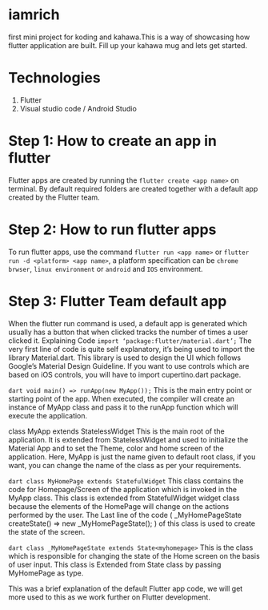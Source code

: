 # iamrich

first mini project for koding and kahawa.This is a way of showcasing how flutter application are built. Fill up your kahawa mug and lets get started.

# Technologies 

1. Flutter
2. Visual studio code / Android Studio

# Step 1: How to create an app in flutter 
Flutter apps are created by running the ``` flutter create <app name> ``` on terminal. By default required folders are created together with a default app created by the Flutter team. 

# Step 2: How to run flutter apps 
To run flutter apps, use the command ```flutter run <app name>``` or ```flutter run -d <platform> <app name>```, a platform specification can be ```chrome brwser```, ```linux environment``` or ```android``` and ``IOS`` environment.
# Step 3: Flutter Team default app 
When the flutter run command is used, a default app is generated which usually has a button that when clicked tracks the number of times a user clicked it. 
Explaining Code
```import ‘package:flutter/material.dart’;```
The very first line of code is quite self explanatory, it’s being used to import the library Material.dart. This library is used to design the UI which follows Google’s Material Design Guideline. If you want to use controls which are based on iOS controls, you will have to import cupertino.dart package.

```dart void main() => runApp(new MyApp());```
This is the main entry point or starting point of the app. When executed, the compiler will create an instance of MyApp class and pass it to the runApp function which will execute the application.

class MyApp extends StatelessWidget
This is the main root of the application. It is extended from StatelessWidget and used to initialize the Material App and to set the Theme, color and home screen of the application. Here, MyApp is just the name given to default root class, if you want, you can change the name of the class as per your requirements.

```dart class MyHomePage extends StatefulWidget```
This class contains the code for Homepage/Screen of the application which is invoked in the MyApp class. This class is extended from StatefulWidget widget class because the elements of the HomePage will change on the actions performed by the user. The Last line of the code ( _MyHomePageState createState() => new _MyHomePageState(); ) of this class is used to create the state of the screen.

```dart class _MyHomePageState extends State<myhomepage>```
This is the class which is responsible for changing the state of the Home screen on the basis of user input. This class is Extended from State class by passing MyHomePage as type.

This was a brief explanation of the default Flutter app code, we will get more used to this as we work further on Flutter development. 
